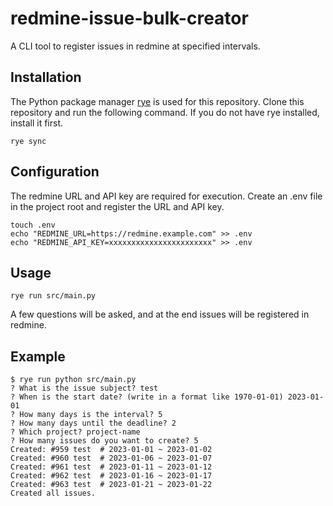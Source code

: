 # redmine-issue-bulk-creator
A CLI tool to register issues in redmine at specified intervals.

## Installation
The Python package manager [rye](https://github.com/mitsuhiko/rye) is used for this repository.
Clone this repository and run the following command.
If you do not have rye installed, install it first.

```shell
rye sync
```

## Configuration
The redmine URL and API key are required for execution.
Create an .env file in the project root and register the URL and API key.

```shell
touch .env
echo "REDMINE_URL=https://redmine.example.com" >> .env
echo "REDMINE_API_KEY=xxxxxxxxxxxxxxxxxxxxxxx" >> .env
```

## Usage
```shell
rye run src/main.py
```
A few questions will be asked, and at the end issues will be registered in redmine.

## Example
```shell
$ rye run python src/main.py
? What is the issue subject? test
? When is the start date? (write in a format like 1970-01-01) 2023-01-01
? How many days is the interval? 5
? How many days until the deadline? 2
? Which project? project-name
? How many issues do you want to create? 5
Created: #959 test  # 2023-01-01 ~ 2023-01-02
Created: #960 test  # 2023-01-06 ~ 2023-01-07
Created: #961 test  # 2023-01-11 ~ 2023-01-12
Created: #962 test  # 2023-01-16 ~ 2023-01-17
Created: #963 test  # 2023-01-21 ~ 2023-01-22
Created all issues.
```
